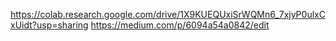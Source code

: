 https://colab.research.google.com/drive/1X9KUEQUxiSrWQMn6_7xjyP0ulxCxUidt?usp=sharing
https://medium.com/p/6094a54a0842/edit
